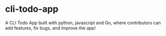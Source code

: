 # cli-todo-app
A CLI Todo App built with python, javascript and Go,  where contributors can add features, fix bugs, and improve the app!
